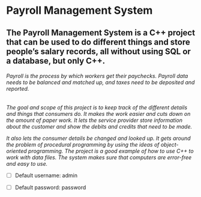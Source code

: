 # **Payroll Management System**


## The Payroll Management System is a C++ project that can be used to do different things and store people’s salary records, all without using SQL or a database, but only C++.

###### Payroll is the process by which workers get their paychecks. Payroll data needs to be balanced and matched up, and taxes need to be deposited and reported.

_The goal and scope of this project is to keep track of the different details and things that consumers do. It makes the work easier and cuts down on the amount of paper work. It lets the service provider store information about the customer and show the debits and credits that need to be made._

_It also lets the consumer details be changed and looked up. It gets around the problem of procedural programming by using the ideas of object-oriented programming. The project is a good example of how to use C++ to work with data files. The system makes sure that computers are error-free and easy to use._
 
- [ ] Default username: admin
- [ ] Default password: password


